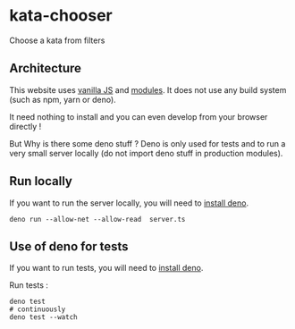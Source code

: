 # kata-chooser

Choose a kata from filters

## Architecture

This website uses [vanilla JS](https://vanilla.js.org/) and [modules](https://developer.mozilla.org/en-US/docs/Web/JavaScript/Guide/Modules).
It does not use any build system (such as npm, yarn or deno).

It need nothing to install and you can even develop from your browser directly !

But Why is there some deno stuff ?
Deno is only used for tests and to run a very small server locally (do not import deno stuff in production modules).

## Run locally

If you want to run the server locally, you will need to [install deno](https://docs.deno.com/runtime/).

```shell
deno run --allow-net --allow-read  server.ts
```

## Use of deno for tests

If you want to run tests, you will need to [install deno](https://docs.deno.com/runtime/).

Run tests :

```shell
deno test
# continuously
deno test --watch
```
